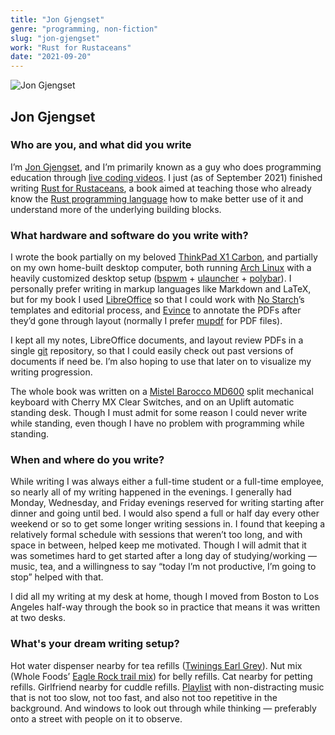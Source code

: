 ```yaml
---
title: "Jon Gjengset"
genre: "programming, non-fiction"
slug: "jon-gjengset"
work: "Rust for Rustaceans"
date: "2021-09-20"
---
```


<img alt="Jon Gjengset" src="/interview-photos/jon-gjengset.jpg" class="author-image"/>

## Jon Gjengset

### Who are you, and what did you write

I’m [Jon Gjengset](https://thesquareplanet.com/), and I’m primarily known as a guy who does programming education through [live coding videos](https://www.youtube.com/c/JonGjengset). I just (as of September 2021) finished writing [Rust for Rustaceans](https://nostarch.com/rust-rustaceans), a book aimed at teaching those who already know the [Rust programming language](https://www.rust-lang.org/) how to make better use of it and understand more of the underlying building blocks.

### What hardware and software do you write with?

I wrote the book partially on my beloved [ThinkPad X1 Carbon](https://www.lenovo.com/us/en/d/thinkpad-x1-carbon/), and partially on my own home-built desktop computer, both running [Arch Linux](https://archlinux.org/) with a heavily customized desktop setup ([bspwm](https://github.com/baskerville/bspwm) + [ulauncher](https://github.com/Ulauncher/Ulauncher/) + [polybar](https://github.com/polybar/polybar/)). I personally prefer writing in markup languages like Markdown and LaTeX, but for my book I used [LibreOffice](https://www.libreoffice.org/) so that I could work with [No Starch](https://nostarch.com/writeforus)’s templates and editorial process, and [Evince](https://wiki.gnome.org/Apps/Evince) to annotate the PDFs after they’d gone through layout (normally I prefer [mupdf](https://mupdf.com/) for PDF files).

I kept all my notes, LibreOffice documents, and layout review PDFs in a single [git](https://git-scm.com/) repository, so that I could easily check out past versions of documents if need be. I’m also hoping to use that later on to visualize my writing progression.

The whole book was written on a [Mistel Barocco MD600](https://mistelkeyboard.com/products/403141daeeeeb8dc68707c70cd07de48) split mechanical keyboard with Cherry MX Clear Switches, and on an Uplift automatic standing desk. Though I must admit for some reason I could never write while standing, even though I have no problem with programming while standing.

### When and where do you write?

While writing I was always either a full-time student or a full-time employee, so nearly all of my writing happened in the evenings. I generally had Monday, Wednesday, and Friday evenings reserved for writing starting after dinner and going until bed. I would also spend a full or half day every other weekend or so to get some longer writing sessions in. I found that keeping a relatively formal schedule with sessions that weren’t too long, and with space in between, helped keep me motivated. Though I will admit that it was sometimes hard to get started after a long day of studying/working — music, tea, and a willingness to say “today I’m not productive, I’m going to stop” helped with that.

I did all my writing at my desk at home, though I moved from Boston to Los Angeles half-way through the book so in practice that means it was written at two desks.

### What's your dream writing setup?

Hot water dispenser nearby for tea refills ([Twinings Earl Grey](https://twiningsusa.com/products/earl-grey)). Nut mix (Whole Foods’ [Eagle Rock trail mix](https://smile.amazon.com/365-Whole-Foods-Market-Organic/dp/B086HMBTT8/)) for belly refills. Cat nearby for petting refills. Girlfriend nearby for cuddle refills. [Playlist](https://open.spotify.com/playlist/4Jwlo64U9LTwUtEuOwgW0X?si=648b34e40f484ab9) with non-distracting music that is not too slow, not too fast, and also not too repetitive in the background. And windows to look out through while thinking — preferably onto a street with people on it to observe.